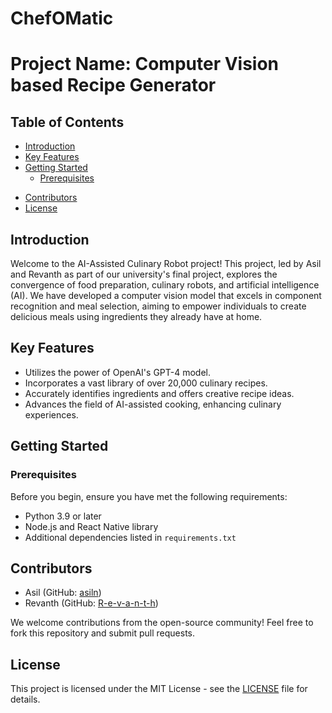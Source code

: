 # ChefOMatic
# Project Name: Computer Vision based Recipe Generator

## Table of Contents
- [Introduction](#introduction)
- [Key Features](#key-features)
- [Getting Started](#getting-started)
  - [Prerequisites](#prerequisites)
  <!-- [Installation](#installation) -->
<!-- - [Usage](#usage) -->
- [Contributors](#contributors)
- [License](#license)

## Introduction

Welcome to the AI-Assisted Culinary Robot project! This project, led by Asil and Revanth as part of our university's final project, explores the convergence of food preparation, culinary robots, and artificial intelligence (AI). We have developed a computer vision model that excels in component recognition and meal selection, aiming to empower individuals to create delicious meals using ingredients they already have at home.

## Key Features

- Utilizes the power of OpenAI's GPT-4 model.
- Incorporates a vast library of over 20,000 culinary recipes.
- Accurately identifies ingredients and offers creative recipe ideas.
- Advances the field of AI-assisted cooking, enhancing culinary experiences.

## Getting Started

### Prerequisites

Before you begin, ensure you have met the following requirements:

- Python 3.9 or later
- Node.js and React Native library
- Additional dependencies listed in `requirements.txt`


## Contributors

- Asil (GitHub: [asiln](https://github.com/asiln))
- Revanth (GitHub: [R-e-v-a-n-t-h](https://github.com/R-e-v-a-n-t-h))

We welcome contributions from the open-source community! Feel free to fork this repository and submit pull requests.

## License

This project is licensed under the MIT License - see the [LICENSE](LICENSE) file for details.
